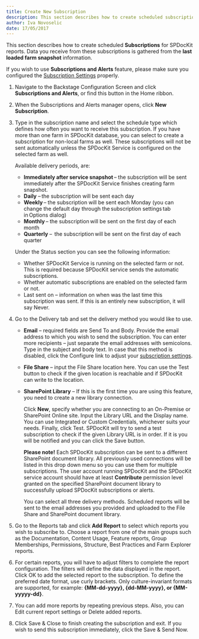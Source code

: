 ```yaml
---
title: Create New Subscription
description: This section describes how to create scheduled subscriptions for SPDocKit reports. 
author: Iva Novoselic
date: 17/05/2017
---
```


This section describes how to create scheduled __Subscriptions__ for SPDocKit reports. Data you receive from these subscriptions is gathered from the __last loaded farm snapshot__ information.

If you wish to use __Subscriptions and Alerts__ feature, please make sure you configured the [Subscription Settings](#internal/get-to-know-spdockit/backstage-screen/options-wizard.md#subscription-settings) properly.

1. Navigate to the Backstage Configuration Screen and click __Subscriptions and Alerts__, or find this button in the Home ribbon.
1. When the Subscriptions and Alerts manager opens, click __New Subscription__.

1. Type in the subscription name and select the schedule type which defines how often you want to receive this subscription. If you have more than one farm in SPDocKit database, you can select to create a subscription for non-local farms as well. These subscriptions will not be sent automatically unless the SPDocKit Service is configured on the selected farm as well.

     Available delivery periods, are:

    * __Immediately after service snapshot__ – the subscription will be sent immediately after the SPDocKit Service finishes creating farm snapshot.
   * __Daily__ – the subscription will be sent each day
   * __Weekly__ – the subscription will be sent each Monday (you can change the default day through the subscription settings tab in Options dialog)
   * __Monthly__ – the subscription will be sent on the first day of each month
   * __Quarterly__ –  the subscription will be sent on the first day of each quarter

   Under the Status section you can see the following information:

   * Whether SPDocKit Service is running on the selected farm or not. This is required because SPDocKit service sends the automatic subscriptions.
   * Whether automatic subscriptions are enabled on the selected farm or not.
   * Last sent on – information on when was the last time this subscription was sent. If this is an entirely new subscription, it will say Never.

1. Go to the Delivery tab and set the delivery method you would like to use.

    * __Email__ – required fields are Send To and Body. Provide the email address to which you wish to send the subscription. You can enter more recipients – just separate the email addresses with semicolons. Type in the subject and body text. In case that this method is disabled, click the Configure link to adjust your [subscription settings](#internal/get-to-know-spdockit/backstage-screen/options-wizard.md#snapshot-options).
    * __File Share__ – input the File Share location here. You can use the Test button to check if the given location is reachable and if SPDocKit can write to the location.
    * __SharePoint Library__ – If this is the first time you are using this feature, you need to create a new library connection. 
    
        Click __New__, specify whether you are connecting to an On-Premise or SharePoint Online site. Input the Library URL and the Display name. You can use Integrated or Custom Credentials, whichever suits your needs. Finally, click Test. SPDocKit will try to send a test subscription to check if the given Library URL is in order. If it is you will be notified and you can click the Save button.
        
       __Please note!__ Each SPDocKit subscription can be sent to a different SharePoint document library. All previously used connections will be listed in this drop down menu so you can use them for multiple subscriptions. The user account running SPDocKit and the SPDocKit service account should have at least __Contribute__ permission level granted on the specified SharePoint document library to successfully upload SPDocKit subscriptions or alerts.

       You can select all three delivery methods. Scheduled reports will be sent to the email addresses you provided and uploaded to the File Share and SharePoint document library.

1. Go to the Reports tab and click __Add Report__ to select which reports you wish to subscribe to. Choose a report from one of the main groups such as the Documentation, Content Usage, Feature reports, Group Memberships, Permissions, Structure, Best Practices and Farm Explorer reports.

1. For certain reports, you will have to adjust filters to complete the report configuration. The filters will define the data displayed in the report. Click OK to add the selected report to the subscription.
To define the preferred date format, use curly brackets. Only culture-invariant formats are supported, for example: __{MM-dd-yyyy}, {dd-MM-yyyy}, or {MM-yyyyy-dd}__.

1. You can add more reports by repeating previous steps. Also, you can Edit current report settings or Delete added reports.

1. Click Save & Close to finish creating the subscription and exit. If you wish to send this subscription immediately, click the Save & Send Now.
